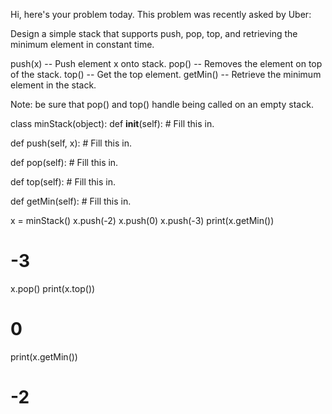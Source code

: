 Hi, here's your problem today. This problem was recently asked by Uber:

Design a simple stack that supports push, pop, top, and retrieving the minimum element in constant time.

push(x) -- Push element x onto stack.
pop() -- Removes the element on top of the stack.
top() -- Get the top element.
getMin() -- Retrieve the minimum element in the stack.

Note: be sure that pop() and top() handle being called on an empty stack.

class minStack(object):
  def __init__(self):
    # Fill this in.

  def push(self, x):
    # Fill this in.

  def pop(self):
    # Fill this in.

  def top(self):
    # Fill this in.

  def getMin(self):
    # Fill this in.

x = minStack()
x.push(-2)
x.push(0)
x.push(-3)
print(x.getMin())
# -3
x.pop()
print(x.top())
# 0
print(x.getMin())
# -2
